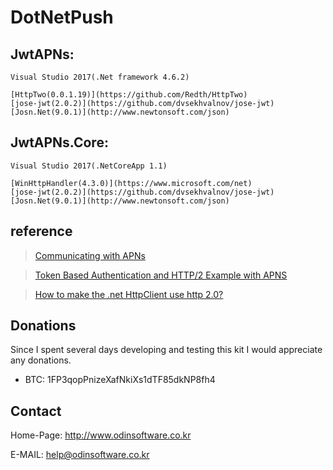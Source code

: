 # DotNetPush


## JwtAPNs:

```
Visual Studio 2017(.Net framework 4.6.2)  

[HttpTwo(0.0.1.19)](https://github.com/Redth/HttpTwo)  
[jose-jwt(2.0.2)](https://github.com/dvsekhvalnov/jose-jwt)  
[Josn.Net(9.0.1)](http://www.newtonsoft.com/json)
```

## JwtAPNs.Core:

```
Visual Studio 2017(.NetCoreApp 1.1)  

[WinHttpHandler(4.3.0)](https://www.microsoft.com/net)  
[jose-jwt(2.0.2)](https://github.com/dvsekhvalnov/jose-jwt)  
[Josn.Net(9.0.1)](http://www.newtonsoft.com/json)
```

## reference

> [Communicating with APNs](https://github.com/lisa3907/DotnetPush/blob/master/communicate_apns.md)

> [Token Based Authentication and HTTP/2 Example with APNS](https://github.com/lisa3907/DotnetPush/blob/master/generate_auth_key.md)

> [How to make the .net HttpClient use http 2.0?](https://github.com/lisa3907/DotnetPush/blob/master/http2handler.md)

## Donations

Since I spent several days developing and testing this kit I would appreciate any donations.

* BTC: 1FP3qopPnizeXafNkiXs1dTF85dkNP8fh4


## Contact

Home-Page: http://www.odinsoftware.co.kr

E-MAIL: help@odinsoftware.co.kr
